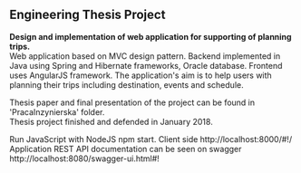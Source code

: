 ## Engineering Thesis Project
**Design and implementation of web application for supporting of planning trips.** \
Web application based on MVC design pattern. Backend implemented in Java using Spring and Hibernate frameworks, Oracle database. Frontend uses AngularJS framework. The application's aim is to help users with planning their trips including destination, events and schedule. 

Thesis paper and final presentation of the project can be found in 'PracaInzynierska' folder. \
Thesis project finished and defended in January 2018.

Run JavaScript with NodeJS npm start. Client side http://localhost:8000/#!/
Application REST API documentation can be seen on swagger http://localhost:8080/swagger-ui.html#!
